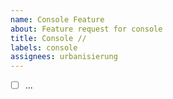 ```yaml
---
name: Console Feature
about: Feature request for console
title: Console //
labels: console
assignees: urbanisierung
---
```


- [ ] ...
